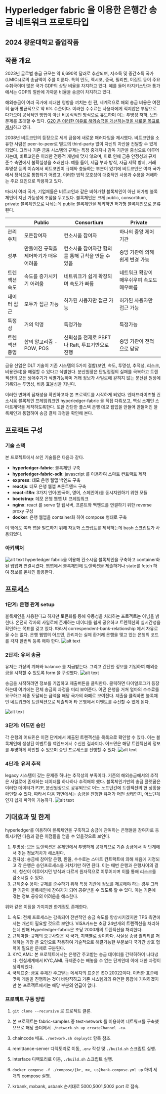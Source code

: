 # Hyperledger fabric 을 이용한 은행간 송금 네트워크 프로토타입

## 2024 광운대학교 졸업작품

## 작품 개요

2023년 글로벌 송금 규모는 약 6,690억 달러로 추산되며, 저소득 및 중간소득 국가(LMICs)로의 송금액이 주를 이룬다. 특히 인도, 멕시코, 중국, 필리핀, 이집트 등이 주요 수취국이며 많은 국가 GDP의 상당 비율을 차지하고 있다. 예를 들어 타지키스탄과 통가에서는 GDP의 절반에 가까운 비율을 송금이 차지하고 있다.

해외송금이 여러 국가에 지대한 영향을 끼치는 한 편, 세계적으로 해외 송금 비용은 여전히 높아 평균적으로 약 6% 수준이다. 이러한 수수료는 사용자에게 적지않은 부담으로 다가오며 공식적인 방법이 아닌 비공식적인 방식으로 유도하며 이는 투명성 저하, 보안문제를 초래할 수 있다. [G20 은 이러한 이유로 해외송금을 개선하는것을 새로운 목표로 제시](https://www.fsb.org/2023/10/g20-roadmap-for-enhancing-cross-border-payments-consolidated-progress-report-for-2023/)하고 있다.

2008년 비트코인의 등장으로 세계 금융에 새로운 패러다임을 제시했다. 비트코인을 소유한 사람은 peer-to-peer로 별도의 third-party 없이 자신의 자산을 전달할 수 있게 되었다. 그러나 기존 금융 시스템의 규제는 특정 중개자나 감독 기관을 중심으로 이루어지는데, 비트코인은 이러한 전통적 개념에 맞지 않으며, 이로 인해 금융 안정성과 규제 준수 측면에서 불확실성을 초래한다. 예를 들어, 세금 부과 방식, 자금 세탁 방지, 거래 투명성 등의 이슈에서 비트코인이 규제와 충돌하는 부분이 있기에 비트코인은 여러 국가에서 정식으로 통합되기 어렵고, 이러한 법적 모호성이 대중적인 사용과 수용을 저해하는 주요 요인으로 작용하고 있다.

따라서 여러 국가, 기업체들은 비트코인과 같은 비허가형 블록체인이 아닌 허가형 블록체인이 지닌 가능성에 초점을 두고있다. 블록체인은 크게 public, consortitum, private 블록체인으로 나뉘는데 public 블록체인을 제외하면 허가형 블록체인으로 분류된다.

|               | Public                                 | Consortium                                        | Private                                    |
| ------------- | -------------------------------------- | ------------------------------------------------- | ------------------------------------------ |
| 관리 주체     | 모든참여자                             | 컨소시움 참여자                                   | 하나의 중앙 제어기관                       |
| 정부          | 만들어진 규칙을 제어하기가 매우 어려움 | 컨소시움 참여자간 합의를 통해 규칙을 만들 수 있음 | 중앙 기관에 의해 쉽게 변경 가능            |
| 트렌젝션 속도 | 속도를 증가시키기 어려움               | 네트워크가 쉽게 확장되며 속도가 빠름              | 네트워크 확장이 매우쉬우며 속도도 매우빠름 |
| 데이터 접근   | 모두가 접근 가능                       | 허가된 사용자만 접근 가능                         | 허가된 사용자만 접근 가능                  |
| 특정성        | 거의 익명                              | 특정가능                                          | 특정가능                                   |
| 트렌젝션 증명 | 합의 알고리즘 - POW, POS               | 신뢰성을 전제로 PBFT 나 Raft, 투표기반으로 진행   | 중앙 기관이 전적으로 담당                  |

금융 산업은 DLT 기술이 기존 시스템의 5가지 결함(보안, 속도, 투명성, 추적성, 리스크, 비용관리)을 해결할 수 있다고 식별한다. 분산원장은 단일접점의 실패를 극복하고 트렌젝션의 모든 생애주기가 식별가능하며 거래 정보가 사일로에 갇히지 않는 분산된 원장에 기록되는 투명성, 비용 효율성을 지닌다.

이러한 변화의 잠재성을 확인하고자 본 프로젝트를 시작하게 되었다. 엔터프라이즈형 컨소시움 블록체인 프레임워크인 hyperledger-fabric 을 직접 다뤄보고, 핵심 소재인 스마트계약을 제작하도록한다. 또한 간단한 풀스텍 은행 데모 웹앱을 만들어 만들어진 블록체인과 통합하여 송금 결제 과정을 확인해 본다.

## 프로젝트 구성

### 기술 스택

본 프로젝트에서 쓰인 기술들은 다음과 같다.

- <b>hyperledger-fabric</b>: 블록체인 구축
- <b>hyperledger-fabric-sdk</b>: javascript 를 이용하여 스마트 컨트랙트 제작
- <b>express</b>: 데모 은행 웹앱 백엔드 구축
- <b>reactjs</b>: 데모 은행 웹앱 프론트엔드 구축
- <b>react-i18n</b>: 3가지 언어(한국어, 영어, 스페인어)를 동시지원하기 위한 모듈
- <b>bootstrap</b>: 데모 은행 웹앱 UI 프레임워크
- <b>nginx</b>: react 를 serve 할 웹서버, 프론트와 백엔드를 연결하기 위한 reverse proxy 구성
- <b>docker</b>: 은행 웹앱을 container화 하여 compose 형태로 구축

이 밖에도 여러 앱을 빌드하기 위해 자동화 스크립트를 제작하는데 bash 스크립트가 사용되었다.

### 아키텍처

![alt text](images/image.png)
hyperledger fabric을 이용해 컨소시움 블록체인을 구축하고 container화 된 웹앱과 연결시켰다. 웹앱에서 블록체인에 트렌젝션을 제출하거나 state를 fetch 하여 정보를 온체인 활용한다.

## 프로세스

### 1단계: 은행 관계 setup

블록체인을 사용한다고 하지만 토큰화를 통해 유동성을 처리하는 프로젝트는 아님을 밝힌다. 온전히 각자의 사일로에 존재하는 데이터를 쉽게 공유하고 트렌젝션의 실시간성을 확인하는 목표를 갖고 있다. 따라서 correspendent-bank-relationship 에서 자유로울 수는 없다. 은행 웹앱의 어드민, 관리자는 실제 환거래 은행을 맺고 있는 은행의 코드를 각자 한번씩 등록 해야 한다.
![alt text](images/image-1.png)

### 2단계: 유저 송금

유저는 가상의 계좌와 balance 를 지급받는다. 그리고 간단한 정보를 기입하여 해외송금을 시작할 수 있도록 form 을 구성했다.
![alt text](images/image-2.png)

송금을 시작하려면 정보를 기입하고 제출버튼을 클릭한다. 클릭하면 다이얼로그가 등장하는데 여기에는 전체 송금의 과정을 미리 보여준다. 어떤 은행을 거쳐 얼마의 수수료를 요구하고 최종 도달되는 금액을 해당 국가의 화폐로 보여진다. 제출을 클릭하면 블록체인 네트워크에 트렌젝션으로 제출되어 타 은행에서 이벤트를 수신할 수 있게 된다.

![alt text](images/image-4.png)

### 3단계: 어드민 승인

각 은행의 어드민은 이전 단계에서 제출된 트렌젝션을 목록으로 확인할 수 있다. 이는 블록체인에 생성된 이벤트를 백엔드에서 수신한 결과이다. 어드민은 해당 트렌젝션의 정보를 투명하게 확인할 수 있으며 승인 프로세스를 진행할 수 있다.
![alt text](images/image-3.png)

### 4단계: 유저 추적

legacy 시스템이 갖는 문제중 하나는 추적성의 부족이다. 기존의 해외송금에서의 추적은 사일로에 존재하는 데이터를 하나하나 추적해야 했다. 블록체인기반의 송금 플렛폼은 이러한 데이터가 P2P, 분산원장으로 공유되므로 어느 노드던간에 트렌젝션의 현 상황을 확인할 수 있다. 따라서 다음 화면에서는 송금을 진행한 유저가 어떤 상태인지, 어느단계인지 쉽게 파악이 가능하다.
![alt text](images/image-5.png)

## 기대효과 및 한계

hyperledger를 이용하여 블록체인을 구축하고 송금에 관여하는 은행들을 참여자로 등록시키면 다음과 같은 이점들을 얻을 수 있을것으로 보인다.

1. 투명성: 모든 트렌젝션은 온체인에서 투명하게 공개되므로 기존 송금에서 각 단계에서 겪는 정보격차가 해소된다.
2. 원자성: 송금에 참여할 은행, 환율, 수수료는 스마트 컨트랙트에 의해 처음에 지정되고 각 은행은 승인프로세스를 거치기만 하면 된다. 이는 매번 은행과 은행사이의 결제, 청산이 이루어지던 방식과 다르게 원자적으로 이루어지며 이를 통해 리스크를 감소시킬 수 있다.
3. 규제준수 용이: 규제를 준수하기 위해 특정 기관에 정보를 제공해야 하는 경우 그러한 기관이 블록체인에 참여자가 되어 공유받을 수 있도록 할 수 있다. 이는 기존에 겪는 정보 공유의 어려움을 해소한다.

위와 같은 이점을 가지지만 한계점도 존재한다.

1. 속도: 전체 프로세스는 감축되어 전반적인 송금 속도를 향상시키겠지만 TPS 측면에서는 개선이 필요할 것으로 보인다. VISA카드는 초당 24만개의 트렌젝션을 처리하는데 반해 Hyperledger-fabric은 초당 2000개의 트렌젝션을 처리한다.
2. 규제마찰: 규제의 요구사항은 각 국가, 지역별로 상이하다. 사실상 송금 퀄리티를 저해하는 가장 큰 요인으로 작용하여 기술적으로 해결가능한 부분보다 국가간 상호 협력이 필요한 문제로 구분된다.
3. KYC,AML: 본 프로젝트에서는 은행간 주고받는 송금 데이터를 간략히하여 나타냈다. 현실세계에서 KYC,AML 규제준수는 빼놓을 수 없는 단계인데 이에 대한 과정이 생략되었다.
4. 국제표준: 금융 주체간 주고받는 메세지의 표준은 ISO 20022이다. 이러한 표준에 맞춰 개발을 진행하는 것이 바람직하고 기존 시스템과의 유연한 통합에 기여하겠지만 본 프로젝트에서는 해당 부분의 언급이 없다.

### 프로젝트 구동 방법

1. `git clone --recursive` 로 프로젝트 클론.

2. 본 프로젝트는 fabric-samples 중 test-network 를 이용하여 네트워크를 구축했으므로 해당 폴더에서 `./network.sh up createChannel -ca`.

3. chaincode 배포. `./network.sh deployCC` 항목 참조.

4. remittance-server 디렉토리로 이동, `.env` 작성 및 `./build.sh` 스크립트 실행.

5. interface 디렉토리로 이동, `./build.sh` 스크립트 실행.

6. `docker compose -f ./compose/{kr, mx, us}bank-compose.yml up` 하여 세개의 compose 실행.

7. krbank, mxbank, usbank 순서대로 5000,5001,5002 port 로 접속.

